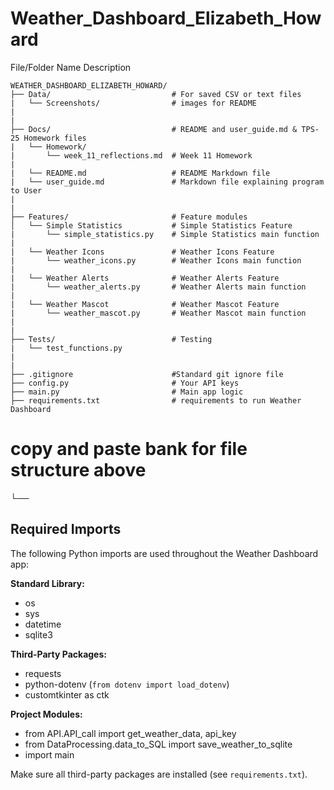# Weather_Dashboard_Elizabeth_Howard






File/Folder Name                    Description


```
WEATHER_DASHBOARD_ELIZABETH_HOWARD/
├── Data/                           # For saved CSV or text files
|   └── Screenshots/                # images for README
|
|
├── Docs/                           # README and user_guide.md & TPS-25 Homework files
|   └── Homework/
|       └── week_11_reflections.md  # Week 11 Homework
|
|   └── README.md                   # README Markdown file
|   └── user_guide.md               # Markdown file explaining program to User
|
|
├── Features/                       # Feature modules
│   └── Simple Statistics           # Simple Statistics Feature 
|       └── simple_statistics.py    # Simple Statistics main function
|
|   └── Weather Icons               # Weather Icons Feature
|       └── weather_icons.py        # Weather Icons main function
|
|   └── Weather Alerts              # Weather Alerts Feature
|       └── weather_alerts.py       # Weather Alerts main function
|
|   └── Weather Mascot              # Weather Mascot Feature
|       └── weather_mascot.py       # Weather Mascot main function
|
|
├── Tests/                          # Testing 
|   └── test_functions.py
|
|
├── .gitignore                      #Standard git ignore file
├── config.py                       # Your API keys
├── main.py                         # Main app logic
├── requirements.txt                # requirements to run Weather Dashboard
```


# copy and paste bank for file structure above
└── 


## Required Imports

The following Python imports are used throughout the Weather Dashboard app:

**Standard Library:**
- os
- sys
- datetime
- sqlite3

**Third-Party Packages:**
- requests
- python-dotenv (`from dotenv import load_dotenv`)
- customtkinter as ctk

**Project Modules:**
- from API.API_call import get_weather_data, api_key
- from DataProcessing.data_to_SQL import save_weather_to_sqlite
- import main

Make sure all third-party packages are installed (see `requirements.txt`).

